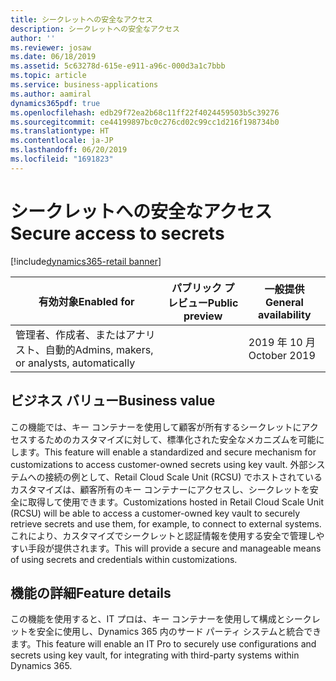 ```yaml
---
title: シークレットへの安全なアクセス
description: シークレットへの安全なアクセス
author: ''
ms.reviewer: josaw
ms.date: 06/18/2019
ms.assetid: 5c63278d-615e-e911-a96c-000d3a1c7bbb
ms.topic: article
ms.service: business-applications
ms.author: aamiral
dynamics365pdf: true
ms.openlocfilehash: edb29f72ea2b68c11ff22f4024459503b5c39276
ms.sourcegitcommit: ce44199897bc0c276cd02c99cc1d216f198734b0
ms.translationtype: HT
ms.contentlocale: ja-JP
ms.lasthandoff: 06/20/2019
ms.locfileid: "1691823"
---
```

# <a name="secure-access-to-secrets"></a><span data-ttu-id="03220-103">シークレットへの安全なアクセス</span><span class="sxs-lookup"><span data-stu-id="03220-103">Secure access to secrets</span></span>
[!include[dynamics365-retail banner](../includes/dynamics365-retail.md)]

| <span data-ttu-id="03220-104">有効対象</span><span class="sxs-lookup"><span data-stu-id="03220-104">Enabled for</span></span>    |  <span data-ttu-id="03220-105">パブリック プレビュー</span><span class="sxs-lookup"><span data-stu-id="03220-105">Public preview</span></span> | <span data-ttu-id="03220-106">一般提供</span><span class="sxs-lookup"><span data-stu-id="03220-106">General availability</span></span> | 
| ---------- | ---------- |---------- |
|<span data-ttu-id="03220-107">管理者、作成者、またはアナリスト、自動的</span><span class="sxs-lookup"><span data-stu-id="03220-107">Admins, makers, or analysts, automatically</span></span>|| <span data-ttu-id="03220-108">2019 年 10 月</span><span class="sxs-lookup"><span data-stu-id="03220-108">October 2019</span></span>|


## <a name="business-value"></a><span data-ttu-id="03220-109">ビジネス バリュー</span><span class="sxs-lookup"><span data-stu-id="03220-109">Business value</span></span>
<!-- bv start -->
<span data-ttu-id="03220-110">この機能では、キー コンテナーを使用して顧客が所有するシークレットにアクセスするためのカスタマイズに対して、標準化された安全なメカニズムを可能にします。</span><span class="sxs-lookup"><span data-stu-id="03220-110">This feature will enable a standardized and secure mechanism for customizations to access customer-owned secrets using key vault.</span></span> <span data-ttu-id="03220-111">外部システムへの接続の例として、Retail Cloud Scale Unit (RCSU) でホストされているカスタマイズは、顧客所有のキー コンテナーにアクセスし、シークレットを安全に取得して使用できます。</span><span class="sxs-lookup"><span data-stu-id="03220-111">Customizations hosted in Retail Cloud Scale Unit (RCSU) will be able to access a customer-owned key vault to securely retrieve secrets and use them, for example, to connect to external systems.</span></span> <span data-ttu-id="03220-112">これにより、カスタマイズでシークレットと認証情報を使用する安全で管理しやすい手段が提供されます。</span><span class="sxs-lookup"><span data-stu-id="03220-112">This will provide a secure and manageable means of using secrets and credentials within customizations.</span></span>
<!-- bv end -->



## <a name="feature-details"></a><span data-ttu-id="03220-113">機能の詳細</span><span class="sxs-lookup"><span data-stu-id="03220-113">Feature details</span></span>
<!--feature detail start -->
<span data-ttu-id="03220-114">この機能を使用すると、IT プロは、キー コンテナーを使用して構成とシークレットを安全に使用し、Dynamics 365 内のサード パーティ システムと統合できます。</span><span class="sxs-lookup"><span data-stu-id="03220-114">This feature will enable an IT Pro to securely use configurations and secrets using key vault, for integrating with third-party systems within Dynamics 365.</span></span>
<!--feature detail end -->










